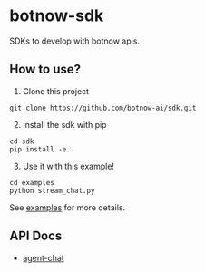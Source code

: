 # botnow-sdk

SDKs to develop with botnow apis.

## How to use?

1. Clone this project

```shell
git clone https://github.com/botnow-ai/sdk.git
```

2. Install the sdk with pip

```shell
cd sdk
pip install -e.
```

3. Use it with this example!

```shell
cd examples
python stream_chat.py
```

See [examples](examples/stream_chat.py) for more details.

## API Docs

- [agent-chat](docs/agent_chat_engine.md)
